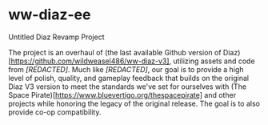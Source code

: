 # ww-diaz-ee
Untitled Diaz Revamp Project

The project is an overhaul of (the last available Github version of Diaz)[https://github.com/wildweasel486/ww-diaz-v3], utilizing assets and code from _[REDACTED]_. Much like _[REDACTED]_, our goal is to provide a high level of polish, quality, and gameplay feedback that builds on the original Diaz V3 version to meet the standards we've set for ourselves with (The Space Pirate)[https://www.bluevertigo.org/thespacepirate] and other projects while honoring the legacy of the original release. The goal is to also provide co-op compatibility.
